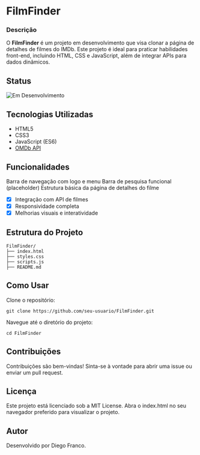 # FilmFinder

### Descrição

O **FilmFinder** é um projeto em desenvolvimento que visa clonar a página de detalhes de filmes do IMDb. Este projeto é ideal para praticar habilidades front-end, incluindo HTML, CSS e JavaScript, além de integrar APIs para dados dinâmicos.

## Status

![Em Desenvolvimento](http://img.shields.io/static/v1?label=STATUS&message=EM%20DESENVOLVIMENTO&color=RED&style=for-the-badge)

## Tecnologias Utilizadas

- HTML5
- CSS3
- JavaScript (ES6)
- [OMDb API](http://www.omdbapi.com/) 

## Funcionalidades

Barra de navegação com logo e menu
Barra de pesquisa funcional (placeholder)
Estrutura básica da página de detalhes do filme
- [x] Integração com API de filmes
- [X] Responsividade completa
- [X] Melhorias visuais e interatividade

## Estrutura do Projeto

```plaintext
FilmFinder/
├── index.html
├── styles.css
├── scripts.js
├── README.md
```

## Como Usar

Clone o repositório:

`git clone https://github.com/seu-usuario/FilmFinder.git`

Navegue até o diretório do projeto:

`cd FilmFinder`

## Contribuições

Contribuições são bem-vindas! Sinta-se à vontade para abrir uma issue ou enviar um pull request.

## Licença

Este projeto está licenciado sob a MIT License.
Abra o index.html no seu navegador preferido para visualizar o projeto.

## Autor

Desenvolvido por Diego Franco.
